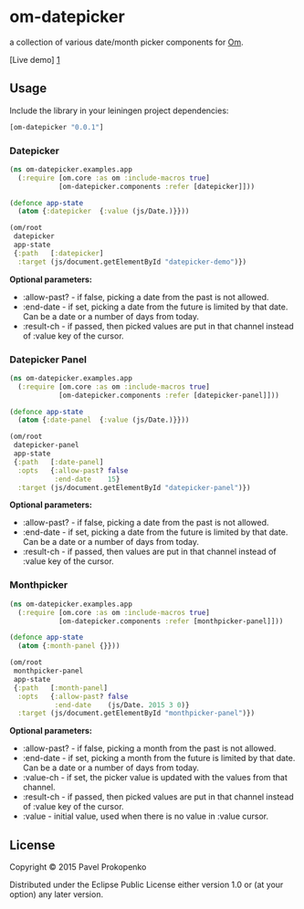 # om-datepicker

a collection of various date/month picker components for [Om][0].

[Live demo] [1]

## Usage

Include the library in your leiningen project dependencies:

```clojure
[om-datepicker "0.0.1"]
```

### Datepicker

```clojure
(ns om-datepicker.examples.app
  (:require [om.core :as om :include-macros true]
            [om-datepicker.components :refer [datepicker]]))

(defonce app-state
  (atom {:datepicker  {:value (js/Date.)}}))

(om/root
 datepicker
 app-state
 {:path   [:datepicker]
  :target (js/document.getElementById "datepicker-demo")})
```

**Optional parameters:**

* :allow-past? - if false, picking a date from the past is not allowed.
* :end-date    - if set, picking a date from the future is limited by that date. Can be a date or a number of days from today.
* :result-ch   - if passed, then picked values are put in that channel instead of :value key of the cursor.

### Datepicker Panel

```clojure
(ns om-datepicker.examples.app
  (:require [om.core :as om :include-macros true]
            [om-datepicker.components :refer [datepicker-panel]]))

(defonce app-state
  (atom {:date-panel  {:value (js/Date.)}}))

(om/root
 datepicker-panel
 app-state
 {:path   [:date-panel]
  :opts   {:allow-past? false
           :end-date    15}
  :target (js/document.getElementById "datepicker-panel")})
```

**Optional parameters:**

* :allow-past? - if false, picking a date from the past is not allowed.
* :end-date    - if set, picking a date from the future is limited by that date. Can be a date or a number of days from today.
* :result-ch   - if passed, then values are put in that channel instead of :value key of the cursor.

### Monthpicker

```clojure
(ns om-datepicker.examples.app
  (:require [om.core :as om :include-macros true]
            [om-datepicker.components :refer [monthpicker-panel]]))

(defonce app-state
  (atom {:month-panel {}}))

(om/root
 monthpicker-panel
 app-state
 {:path   [:month-panel]
  :opts   {:allow-past? false
           :end-date    (js/Date. 2015 3 0)}
  :target (js/document.getElementById "monthpicker-panel")})
```

**Optional parameters:**

* :allow-past? - if false, picking a month from the past is not allowed.
* :end-date    - if set, picking a month from the future is limited by that date. Can be a date or a number of days from today.
* :value-ch    - if set, the picker value is updated with the values from that channel.
* :result-ch   - if passed, then picked values are put in that channel instead of :value key of the cursor.
* :value       - initial value, used when there is no value in :value cursor.

## License

Copyright © 2015 Pavel Prokopenko

Distributed under the Eclipse Public License either version 1.0 or (at
your option) any later version.

[0]: http://github.com/swannodette/om
[1]: http://propan.github.io/om-datepicker/